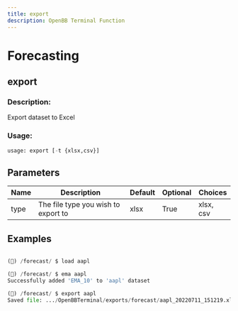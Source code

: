 ```yaml
---
title: export
description: OpenBB Terminal Function
---
```


# Forecasting

## export

### Description: 

Export dataset to Excel

### Usage: 
```python
usage: export [-t {xlsx,csv}]
```

## Parameters

| Name | Description | Default | Optional | Choices |
| ---- | ----------- | ------- | -------- | ------- |
| type | The file type you wish to export to | xlsx | True | xlsx, csv |


## Examples

```python

(🦋) /forecast/ $ load aapl

(🦋) /forecast/ $ ema aapl
Successfully added 'EMA_10' to 'aapl' dataset

(🦋) /forecast/ $ export aapl
Saved file: .../OpenBBTerminal/exports/forecast/aapl_20220711_151219.xlsx

```

